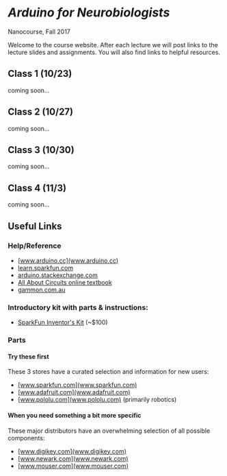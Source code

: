 # *Arduino for Neurobiologists*
Nanocourse, Fall 2017

Welcome to the course website. After each lecture we will post links to the lecture slides and assignments. You will also find links to helpful resources.

## Class 1 (10/23)
coming soon...
## Class 2 (10/27)
coming soon...
## Class 3 (10/30)
coming soon...
## Class 4 (11/3)
coming soon...

## Useful Links


### Help/Reference
- [www.arduino.cc](www.arduino.cc)
- [learn.sparkfun.com](learn.sparkfun.com)
- [arduino.stackexchange.com](arduino.stackexchange.com/)
- [All About Circuits online textbook](www.allaboutcircuits.com/textbook)
- [gammon.com.au](gammon.com.au/forum/bbshowpost.php?bbtopic_id=123)

### Introductory kit with parts & instructions:
- [SparkFun Inventor's Kit](www.sparkfun.com/products/14189) \(~$100\)

### Parts
#### Try these first
These 3 stores have a curated selection and information for new users:
- [www.sparkfun.com](www.sparkfun.com)
- [www.adafruit.com](www.adafruit.com)
- [www.pololu.com](www.pololu.com)  \(primarily robotics\)

#### When you need something a bit more specific
These major distributors have an overwhelming selection of all possible components:
- [www.digikey.com](www.digikey.com)
- [www.newark.com](www.newark.com)
- [www.mouser.com](www.mouser.com)

